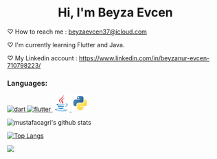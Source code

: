<h1 align="center">Hi, I'm Beyza Evcen </h1>

 ♡ How to reach me : beyzaevcen37@icloud.com

 ♡ I'm currently learning Flutter and Java.
 
 ♡ My Linkedin account : https://www.linkedin.com/in/beyzanur-evcen-710798223/



<h3 align="left">Languages:</h3>
<p align="left"> <a href="https://dart.dev" target="_blank" rel="noreferrer"> <img src="https://www.vectorlogo.zone/logos/dartlang/dartlang-icon.svg" alt="dart" width="40" height="40"/> </a> <a href="https://flutter.dev" target="_blank" rel="noreferrer"> <img src="https://www.vectorlogo.zone/logos/flutterio/flutterio-icon.svg" alt="flutter" width="40" height="40"/> </a> <a href="https://www.java.com" target="_blank" rel="noreferrer"> <img src="https://raw.githubusercontent.com/devicons/devicon/master/icons/java/java-original.svg" alt="java" width="40" height="40"/> </a> <a href="https://www.python.org" target="_blank" rel="noreferrer"> <img src="https://raw.githubusercontent.com/devicons/devicon/master/icons/python/python-original.svg" alt="python" width="40" height="40"/> </a> </p>

![mustafacagri's github stats](https://github-readme-stats.vercel.app/api?username=beyzaevcen&show_icons=true&theme=synthwave&?count_private=true)

[![Top Langs](https://github-readme-stats.vercel.app/api/top-langs/?username=beyzaevcen&layout=compact&theme=synthwave)](https://github.com/anuraghazra/github-readme-stats)


<img width=300 src="https://wakatime.com/share/@b1d98643-e46c-4d2d-ba50-4e7509b2f7d2/114db571-958b-47a7-97ac-c86a48b1f3af.svg">
